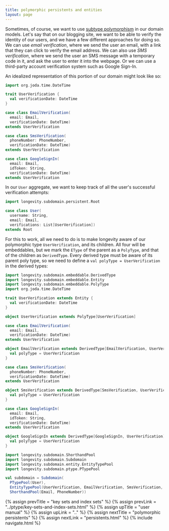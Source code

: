 ```yaml
---
title: polymorphic persistents and entities
layout: page
---
```


Sometimes, of course, we want to use [subtype
polymorphism](https://en.wikipedia.org/wiki/Polymorphism_(computer_science)#Subtyping)
in our domain models. Let's say that on our blogging site, we want to
be able to verify the identity of our users, and we have a few
different approaches for doing so. We can use _email verification_,
where we send the user an email, with a link that they can click to
verify the email address. We can also use _SMS verification_, where we
send the user an SMS message with a temporary code in it, and ask the
user to enter it into the webpage. Or we can use a third-party account
verification system such as Google Sign-In.

An idealized representation of this portion of our domain might look
like so:

```scala
import org.joda.time.DateTime

trait UserVerification {
  val verificationDate: DateTime
}

case class EmailVerification(
  email: Email,
  verificationDate: DateTime)
extends UserVerification

case class SmsVerification(
  phoneNumber: PhoneNumber,
  verificationDate: DateTime)
extends UserVerification

case class GoogleSignIn(
  email: Email,
  idToken: String,
  verificationDate: DateTime)
extends UserVerification
```

In our `User` aggregate, we want to keep track of all the user's
successful verification attempts:

```scala
import longevity.subdomain.persistent.Root

case class User(
  username: String,
  email: Email,
  verifications: List[UserVerification])
extends Root
```

For this to work, all we need to do is to make longevity aware of our
polymorphic type `UserVerification`, and its children. All four will
be embeddables, but we mark the `EType` of the parent as a `PolyType`,
and that of the children as `DerivedType`. Every derived type must be
aware of its parent poly type, so we need to define a `val polyType =
UserVerification` in the derived types:

```scala
import longevity.subdomain.embeddable.DerivedType
import longevity.subdomain.embeddable.Entity
import longevity.subdomain.embeddable.PolyType
import org.joda.time.DateTime

trait UserVerification extends Entity {
  val verificationDate: DateTime
}

object UserVerification extends PolyType[UserVerification]

case class EmailVerification(
  email: Email,
  verificationDate: DateTime)
extends UserVerification

object EmailVerification extends DerivedType[EmailVerification, UserVerification] {
  val polyType = UserVerification
}

case class SmsVerification(
  phoneNumber: PhoneNumber,
  verificationDate: DateTime)
extends UserVerification

object SmsVerification extends DerivedType[SmsVerification, UserVerification] {
  val polyType = UserVerification
}

case class GoogleSignIn(
  email: Email,
  idToken: String,
  verificationDate: DateTime)
extends UserVerification

object GoogleSignIn extends DerivedType[GoogleSignIn, UserVerification] {
  val polyType = UserVerification
}

import longevity.subdomain.ShorthandPool
import longevity.subdomain.Subdomain
import longevity.subdomain.entity.EntityTypePool
import longevity.subdomain.ptype.PTypePool

val subdomain = Subdomain(
  PTypePool(User),
  EntityTypePool(UserVerification, EmailVerification, SmsVerification, GoogleSignIn),
  ShorthandPool(Email, PhoneNumber))
```

{% assign prevTitle = "key sets and index sets" %}
{% assign prevLink = "../ptype/key-sets-and-index-sets.html" %}
{% assign upTitle = "user manual" %}
{% assign upLink = ".." %}
{% assign nextTitle = "polymorphic persistents" %}
{% assign nextLink = "persistents.html" %}
{% include navigate.html %}

